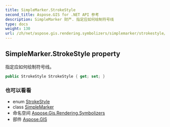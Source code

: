 ```yaml
---
title: SimpleMarker.StrokeStyle
second_title: Aspose.GIS for .NET API 参考
description: SimpleMarker 财产. 指定应如何绘制符号线
type: docs
weight: 130
url: /zh/net/aspose.gis.rendering.symbolizers/simplemarker/strokestyle/
---
```

## SimpleMarker.StrokeStyle property

指定应如何绘制符号线。

```csharp
public StrokeStyle StrokeStyle { get; set; }
```

### 也可以看看

* enum [StrokeStyle](../../../aspose.gis.rendering/strokestyle/)
* class [SimpleMarker](../)
* 命名空间 [Aspose.Gis.Rendering.Symbolizers](../../simplemarker/)
* 部件 [Aspose.GIS](../../../)


